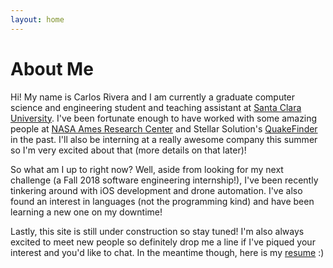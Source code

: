 ```yaml
---
layout: home
---
```

# About Me

Hi! My name is Carlos Rivera and I am currently a graduate computer science and engineering student and teaching assistant at [Santa Clara University](https://www.scu.edu/engineering/academic-programs/department-of-computer-engineering/). I've been fortunate enough to have worked with some amazing people at [NASA Ames Research Center](https://www.nasa.gov/ames) and Stellar Solution's [QuakeFinder](https://www.quakefinder.com/) in the past. I'll also be interning at a really awesome company this summer so I'm very excited about that (more details on that later)!

So what am I up to right now? Well, aside from looking for my next challenge (a Fall 2018 software engineering internship!), I've been recently tinkering around with iOS development and drone automation. I've also found an interest in languages (not the programming kind) and have been learning a new one on my downtime!

Lastly, this site is still under construction so stay tuned! I'm also always excited to meet new people so definitely drop me a line if I've piqued your interest and you'd like to chat. In the meantime though, here is my [resume](https://drive.google.com/file/d/1zLD1shGcPlIboVeFkxsNZOIM2tR_8lm1/view?usp=sharing) :)
